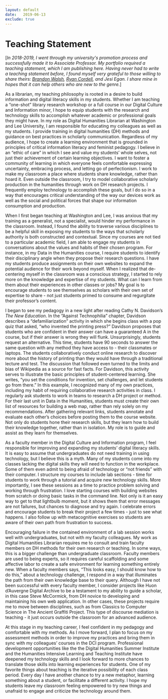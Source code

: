 ```yaml
---
layout: default
date:   2019-06-13
exclude: true
---
```


# Teaching Statement 

[*In 2018-2019, I went through my university's promotion process and successfully made it to Associate Professor. My portfolio required a teaching statement, which I am publishing here. Having never had to write a teaching statement before, I found myself very grateful to those willing to share theirs: [Brandon Walsh](http://walshbr.com/pedagogy), [Ryan Cordell](https://ryancordell.org/statements), and Jesi Egan. I share mine in hopes that it can help others who are new to the genre.*]

As a librarian, my teaching philosophy is rooted in a desire to build information and digital literacy skills in my students. Whether I am teaching a “one-shot” library research workshop or a full course in our Digital Culture and Information minor, I hope to equip students with the research and technology skills to accomplish whatever academic or professional goals they might have. In my role as Digital Humanities Librarian at Washington and Lee University, I am responsible for educating my colleagues as well as my students. I provide training in digital humanities (DH) methods and guidance on best practices in scholarly communication. Regardless of my audience, I hope to create a learning environment that is grounded in principles of critical information literacy and feminist pedagogy. I believe in an “ethic of care” in which I see and value my students’ whole selves, not just their achievement of certain learning objectives. I want to foster a community of learning in which everyone feels comfortable expressing uncertainty, embracing process, and letting go of perfectionism. I work to make my classroom a place where students share knowledge, rather than hoard it. Even outside the classroom, I try to model collaborative scholarly production in the humanities through work on DH research projects. I frequently employ technology to accomplish these goals, but I do so in a way that encourages critical understanding of the way our devices work as well as the social and political forces that shape our information consumption and production. 

When I first began teaching at Washington and Lee, I was anxious that my training as a generalist, not a specialist, would hinder my performance in the classroom. Instead, I found the ability to traverse various disciplines to be a helpful skill in exposing my students to the ways that scholarly authority is both constructed and contextual. Since my courses are not tied to a particular academic field, I am able to engage my students in conversations about the values and habits of their chosen program. For instance, in my Data in the Humanities course, I require students to identify their disciplinary angle when they propose their research questions. I have my students produce assignments on their own websites to expand the potential audience for their work beyond myself. When I realized that de-centering myself in the classroom was a conscious strategy, I started to rely more on the knowledge and expertise of my students. What can I learn from them about their experiences in other classes or jobs? My goal is to encourage students to see themselves as scholars with their own set of expertise to share - not just students primed to consume and regurgitate their professor’s content. 

I began to see my pedagogy in a new light after reading Cathy N. Davidson’s *The New Education*. In the “Against Technophilia” chapter, Davidson describes a “defamiliarization” activity in which she begins class with a pop quiz that asked, “who invented the printing press?” Davidson proposes that students who are confident in their answer can have a guaranteed A in the course, but if their answer is wrong they will flunk. Unsurprisingly, students request an alternative. This time, students have 90 seconds to answer the same question with any method they have access to - their classmates or laptops. The students collaboratively conduct online research to discover more about the history of printing than they would have through a traditional lecture and test. The discussion that followed even turned to the limits and bias of Wikipedia as a source for fast facts. For Davidson, this activity serves to illustrate the basic principles of student-centered learning. She writes, “you set the conditions for invention, set challenges, and let students go from there.” In this example, I recognized many of my own practices, including my habit of requiring collaborative research activities in class. I regularly ask students to work in teams to research a DH project or method. For their last unit in Data in the Humanities, students must create their own list of resources for building a web map, rather than rely solely on my recommendations. After gathering relevant links, students annotate and evaluate each other’s choices before posting them to the course website. Not only do students hone their research skills, but they learn how to build their knowledge together, rather than in isolation. My role is to guide and assist as they learn for themselves. 

As a faculty member in the Digital Culture and Information program, I feel responsible for improving and expanding my students’ digital literacy skills. It is easy to assume that undergraduates do not need training in using technology, but I believe this is a myth. Many of my students come into my classes lacking the digital skills they will need to function in the workplace. Some of them even admit to being afraid of technology or “not friends” with their computer. I structure my courses to include lab sections - time for students to work through a tutorial and acquire new technology skills. More importantly, I see these sessions as a time to practice problem solving and working through frustration. I love starting courses with building websites from scratch or doing basic tasks in the command line. Not only is it an easy way to get to that lightbulb moment, but it shows them that error messages are not failures, but chances to diagnose and try again. I celebrate errors and encourage students to break their project a few times - just to see what happens. I also follow up with metacognitive exercises so students are aware of their own path from frustration to success. 

Encouraging failure in the contained environment of a lab session works well with undergraduates, but not with my faculty colleagues. My work as Digital Humanities Librarian requires me to consult and train faculty members on DH methods for their own research or teaching. In some ways, this is a bigger challenge than undergraduate classroom. Faculty members are used to being experts, so it requires careful scaffolding and some affective labor to create a safe environment for learning something entirely new. When a faculty members says, “This looks easy, I should know how to do this,” about a technology challenge, I respond in a way that illuminates the path from their own knowledge base to their query. Although I have not been successful with every faculty member, I consider projects like Huon d’Auvergne Digital Archive to be a testament to my ability to guide a scholar, in this case Steve McCormick, from DH novice to developing and maintaining his own web application. In other cases, these projects require me to move between disciplines, such as from Classics to Computer Science in The Ancient Graffiti Project. This type of discourse mediation is teaching - it just occurs outside the classroom for an advanced audience.

At this stage in my teaching career, I feel confident in my pedagogy and comfortable with my methods. As I move forward, I plan to focus on my assessment methods in order to improve my practices and bring them in sync with my colleagues’ courses in the DCI program. Professional development opportunities like the the Digital Humanities Summer Institute and the Humanities Intensive Learning and Teaching Institute have deepened my technology skills and I look forward to more chances to translate those skills into learning experiences for students. One of my favorite things about teaching is the iterative possibility of each class period. Every day I have another chance to try a new metaphor, learning something about a student, or facilitate a different activity. I hope my students leave my classroom feeling empowered to try new things and unafraid to engage and criticize the technology around them. 
